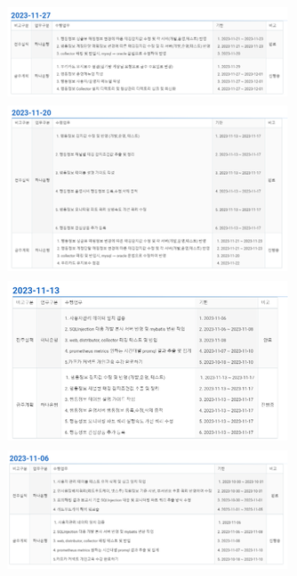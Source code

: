 ![Alt text](./img/image-37.png)

![Alt text](./img/image-38.png)

![Alt text](./img/image-39.png)

![Alt text](./img/image-40.png)